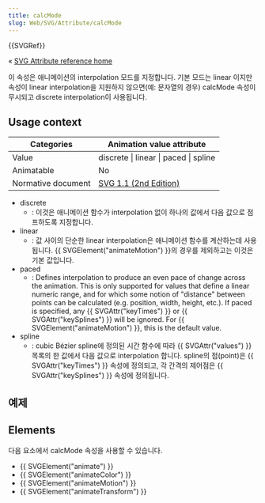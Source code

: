 ```yaml
---
title: calcMode
slug: Web/SVG/Attribute/calcMode
---
```


{{SVGRef}}

« [SVG Attribute reference home](/en-US/SVG/Attribute)

이 속성은 애니메이션의 interpolation 모드를 지정합니다. 기본 모드는 linear 이지만 속성이 linear interpolation을 지원하지 않으면(예: 문자열의 경우) calcMode 속성이 무시되고 discrete interpolation이 사용됩니다.

## Usage context

| Categories         | Animation value attribute                                                        |
| ------------------ | -------------------------------------------------------------------------------- |
| Value              | discrete \| linear \| paced \| spline                                            |
| Animatable         | No                                                                               |
| Normative document | [SVG 1.1 (2nd Edition)](https://www.w3.org/TR/SVG/animate.html#CalcModeAttribute) |

- discrete
  - : 이것은 애니메이션 함수가 interpolation 없이 하나의 값에서 다음 값으로 점프하도록 지정합니다.
- linear
  - : 값 사이의 단순한 linear interpolation은 애니메이션 함수를 계산하는데 사용됩니다. {{ SVGElement("animateMotion") }}의 경우를 제외하고는 이것은 기본 값입니다.
- paced
  - : Defines interpolation to produce an even pace of change across the animation. This is only supported for values that define a linear numeric range, and for which some notion of "distance" between points can be calculated (e.g. position, width, height, etc.). If paced is specified, any {{ SVGAttr("keyTimes") }} or {{ SVGAttr("keySplines") }} will be ignored. For {{ SVGElement("animateMotion") }}, this is the default value.
- spline
  - : cubic Bézier spline에 정의된 시간 함수에 따라 {{ SVGAttr("values") }} 목록의 한 값에서 다음 값으로 interpolation 합니다. spline의 점(point)은 {{ SVGAttr("keyTimes") }} 속성에 정의되고, 각 간격의 제어점은 {{ SVGAttr("keySplines") }} 속성에 정의됩니다.

## 예제

## Elements

다음 요소에서 calcMode 속성을 사용할 수 있습니다.

- {{ SVGElement("animate") }}
- {{ SVGElement("animateColor") }}
- {{ SVGElement("animateMotion") }}
- {{ SVGElement("animateTransform") }}
